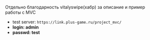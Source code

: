 ﻿Отдельно благодарность vitalyswipe(хабр) за описание и пример работы с MVC

- test server: `https://link.plus-game.ru/project_mvc/`
- **login: admin**
- **passwd: test**
